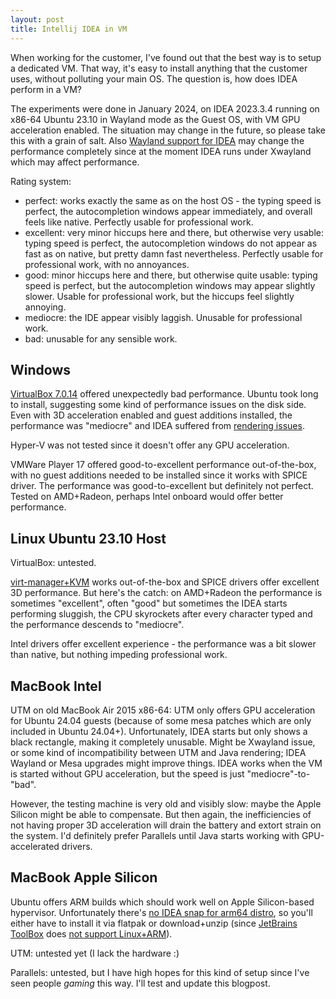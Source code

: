 ```yaml
---
layout: post
title: Intellij IDEA in VM
---
```


When working for the customer, I've found out that the best way is to setup a dedicated
VM. That way, it's easy to install anything that the customer uses, without polluting
your main OS. The question is, how does IDEA perform in a VM?

The experiments were done in January 2024, on IDEA 2023.3.4 running on x86-64 Ubuntu 23.10 in Wayland mode as the Guest OS,
with VM GPU acceleration enabled. The situation may change in the future, so
please take this with a grain of salt. Also [Wayland support for IDEA](https://youtrack.jetbrains.com/issue/JBR-3206/Native-Wayland-support)
may change the performance completely since at the moment IDEA runs under Xwayland which may affect performance.

Rating system:

* perfect: works exactly the same as on the host OS - the typing speed is perfect, the autocompletion windows appear immediately,
  and overall feels like native. Perfectly usable for professional work.
* excellent: very minor hiccups here and there, but otherwise very usable: typing speed is perfect, the autocompletion windows
  do not appear as fast as on native, but pretty damn fast nevertheless.
  Perfectly usable for professional work, with no annoyances.
* good: minor hiccups here and there, but otherwise quite usable: typing speed is perfect, but the autocompletion windows
  may appear slightly slower. Usable for professional work, but the hiccups feel slightly annoying.
* mediocre: the IDE appear visibly laggish. Unusable for professional work.
* bad: unusable for any sensible work.

## Windows

[VirtualBox 7.0.14](https://www.virtualbox.org/wiki/Downloads) offered unexpectedly bad performance.
Ubuntu took long to install, suggesting some kind of performance issues on the disk side.
Even with 3D acceleration enabled and guest additions installed, the performance was "mediocre"
and IDEA suffered from [rendering issues](https://youtrack.jetbrains.com/issue/IDEA-345192/VMWare-with-3D-acceleration-Rendering-Button-Issue).

Hyper-V was not tested since it doesn't offer any GPU acceleration.

VMWare Player 17 offered good-to-excellent performance out-of-the-box, with no guest additions needed to be installed
since it works with SPICE driver. The performance was good-to-excellent but definitely not perfect.
Tested on AMD+Radeon, perhaps Intel onboard would offer better performance.

## Linux Ubuntu 23.10 Host

VirtualBox: untested.

[virt-manager+KVM](../virt-manager/) works out-of-the-box and SPICE drivers offer excellent 3D performance.
But here's the catch: on AMD+Radeon the performance is sometimes "excellent", often "good" but sometimes the IDEA starts performing sluggish,
the CPU skyrockets after every character typed and the performance descends to "mediocre".

Intel drivers offer excellent experience - the performance was a bit slower than native,
but nothing impeding professional work.

## MacBook Intel

UTM on old MacBook Air 2015 x86-64: UTM only offers GPU acceleration for Ubuntu 24.04 guests
(because of some mesa patches which are only included in Ubuntu 24.04+). Unfortunately,
IDEA starts but only shows a black rectangle, making it completely unusable. Might be Xwayland issue, or
some kind of incompatibility between UTM and Java rendering; IDEA Wayland or Mesa upgrades might improve things.
IDEA works when the VM is started without GPU acceleration, but the speed is just "mediocre"-to-"bad".

However, the testing machine is very old and visibly slow: maybe the Apple Silicon might be able to compensate.
But then again, the inefficiencies of not having proper 3D acceleration will drain the battery and extort strain
on the system. I'd definitely prefer Parallels until Java starts working with GPU-accelerated drivers.

## MacBook Apple Silicon

Ubuntu offers ARM builds which should work well on Apple Silicon-based hypervisor. Unfortunately
there's [no IDEA snap for arm64 distro](https://youtrack.jetbrains.com/issue/IDEA-253637/snapcraft.io-Add-ARM64-snap-package-for-Idea-based-IDEs),
so you'll either have to install it via flatpak or download+unzip (since [JetBrains ToolBox](https://www.jetbrains.com/toolbox-app/)
 does [not support Linux+ARM](https://youtrack.jetbrains.com/issue/TBX-8561/Native-build-for-Linux-ARM64)).

UTM: untested yet (I lack the hardware :)

Parallels: untested, but I have high hopes for this kind of setup since I've seen people *gaming*
this way. I'll test and update this blogpost.
